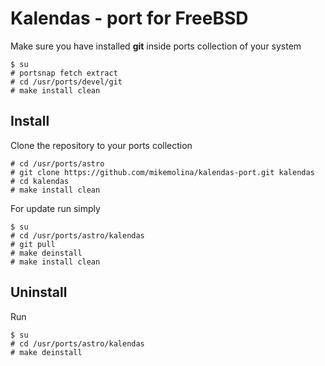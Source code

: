 Kalendas - port for FreeBSD
===========================

Make sure you have installed **git** inside ports collection of your system

    $ su
    # portsnap fetch extract
    # cd /usr/ports/devel/git
    # make install clean

Install
-------

Clone the repository to your ports collection

    # cd /usr/ports/astro
    # git clone https://github.com/mikemolina/kalendas-port.git kalendas
    # cd kalendas
    # make install clean
For update run simply

    $ su
    # cd /usr/ports/astro/kalendas
    # git pull
    # make deinstall
    # make install clean

Uninstall
---------

Run

    $ su
    # cd /usr/ports/astro/kalendas
    # make deinstall